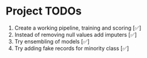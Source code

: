 # Project TODOs

1. Create a working pipeline, training and scoring [✅]
1. Instead of removing null values add imputers [✅]
1. Try ensembling of models [✅]
1. Try adding fake records for minority class [✅]
